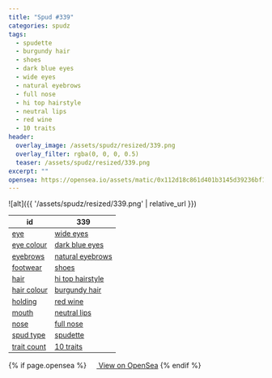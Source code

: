 ```yaml
---
title: "Spud #339"
categories: spudz
tags:
  - spudette
  - burgundy hair
  - shoes
  - dark blue eyes
  - wide eyes
  - natural eyebrows
  - full nose
  - hi top hairstyle
  - neutral lips
  - red wine
  - 10 traits
header:
  overlay_image: /assets/spudz/resized/339.png
  overlay_filter: rgba(0, 0, 0, 0.5)
  teaser: /assets/spudz/resized/339.png
excerpt: ""
opensea: https://opensea.io/assets/matic/0x112d18c861d401b3145d39236bf149f01e18beed/339
---
```

![alt]({{ '/assets/spudz/resized/339.png' | relative_url }})

| id | 339 |
|-|-|
| <a href="/traits/eye/#trait-type">eye</a> | <a href="/traits/eye/wide-eyes/1/#trait">wide eyes</a> |
| <a href="/traits/eye-colour/#trait-type">eye colour</a> | <a href="/traits/eye-colour/dark-blue-eyes/1/#trait">dark blue eyes</a> |
| <a href="/traits/eyebrows/#trait-type">eyebrows</a> | <a href="/traits/eyebrows/natural-eyebrows/1/#trait">natural eyebrows</a> |
| <a href="/traits/footwear/#trait-type">footwear</a> | <a href="/traits/footwear/shoes/1/#trait">shoes</a> |
| <a href="/traits/hair/#trait-type">hair</a> | <a href="/traits/hair/hi-top-hairstyle/1/#trait">hi top hairstyle</a> |
| <a href="/traits/hair-colour/#trait-type">hair colour</a> | <a href="/traits/hair-colour/burgundy-hair/1/#trait">burgundy hair</a> |
| <a href="/traits/holding/#trait-type">holding</a> | <a href="/traits/holding/red-wine/1/#trait">red wine</a> |
| <a href="/traits/mouth/#trait-type">mouth</a> | <a href="/traits/mouth/neutral-lips/1/#trait">neutral lips</a> |
| <a href="/traits/nose/#trait-type">nose</a> | <a href="/traits/nose/full-nose/1/#trait">full nose</a> |
| <a href="/traits/spud-type/#trait-type">spud type</a> | <a href="/traits/spud-type/spudette/1/#trait">spudette</a> |
| <a href="/traits/trait-count/#trait-type">trait count</a> | <a href="/traits/trait-count/10-traits/1/#trait">10 traits</a> |

{% if page.opensea %}
<a href="{{page.opensea}}" class="btn btn--info" onclick="window.open(this.href, '_blank'); return false;"><img src="/assets/images/opensea.svg" width="16px"><span>  View on OpenSea</span></a>
{% endif %}
